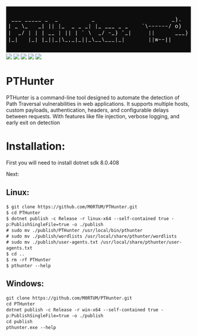 ![Alt Text](images/pthbanner.gif)
![](https://img.shields.io/github/stars/Katz386/PTHunter.svg) ![](https://img.shields.io/github/forks/Katz386/PTHunter.svg) ![](https://img.shields.io/github/tag/Katz386/PTHunter.svg) ![](https://img.shields.io/github/release/Katz386/PTHunter.svg) ![](https://img.shields.io/github/issues/Katz386/PTHunter.svg)

# PTHunter
PTHunter is a command-line tool designed to automate the detection of Path Traversal vulnerabilities in web applications.
It supports multiple hosts, custom payloads, authentication, headers, and configurable delays between requests.
With features like file injection, verbose logging, and early exit on detection

# Installation:

First you will need to install dotnet sdk 8.0.408

Next:

## Linux:
```
$ git clone https://github.com/M0RTUM/PTHunter.git
$ cd PTHunter
$ dotnet publish -c Release -r linux-x64 --self-contained true -p:PublishSingleFile=true -o ./publish
# sudo mv ./publish/PTHunter /usr/local/bin/pthunter
# sudo mv ./publish/wordlists /usr/local/share/pthunter/wordlists
# sudo mv ./publish/user-agents.txt /usr/local/share/pthunter/user-agents.txt
$ cd ..
$ rm -rf PTHunter
$ pthunter --help
```
## Windows:
```
git clone https://github.com/M0RTUM/PTHunter.git
cd PTHunter
dotnet publish -c Release -r win-x64 --self-contained true -p:PublishSingleFile=true -o ./publish
cd publish
pthunter.exe --help
```
